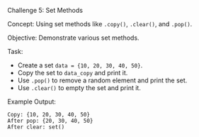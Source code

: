 Challenge 5: Set Methods  

Concept:   Using set methods like `.copy()`, `.clear()`, and `.pop()`.

Objective:   Demonstrate various set methods.

Task:  
- Create a set `data = {10, 20, 30, 40, 50}`.
- Copy the set to `data_copy` and print it.
- Use `.pop()` to remove a random element and print the set.
- Use `.clear()` to empty the set and print it.

Example Output:  
```
Copy: {10, 20, 30, 40, 50}
After pop: {20, 30, 40, 50}
After clear: set()
```
